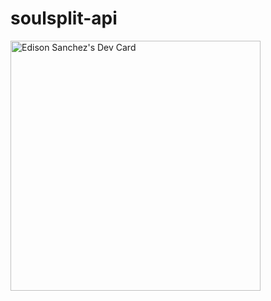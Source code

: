 # soulsplit-api

<a href="https://app.daily.dev/Eddy87"><img src="https://api.daily.dev/devcards/34e98dc706c448c090a5a08b29499f8d.png?r=uau" width="400" alt="Edison Sanchez's Dev Card"/></a>
